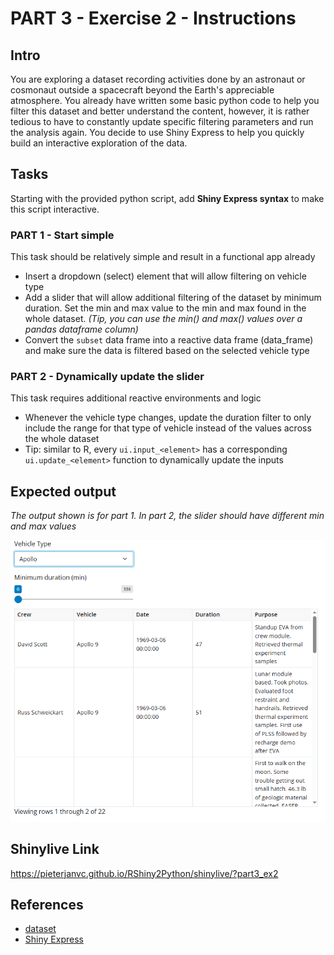 # PART 3 - Exercise 2 - Instructions

## Intro

You are exploring a dataset recording activities done by an astronaut or
cosmonaut outside a spacecraft beyond the Earth's appreciable atmosphere. You
already have written some basic python code to help you filter this dataset and
better understand the content, however, it is rather tedious to have to
constantly update specific filtering parameters and run the analysis again. You
decide to use Shiny Express to help you quickly build an interactive exploration
of the data.

## Tasks

Starting with the provided python script, add **Shiny Express syntax** to make
this script interactive.

### PART 1 - Start simple

This task should be relatively simple and result in a functional app already

- Insert a dropdown (select) element that will allow filtering on vehicle type
- Add a slider that will allow additional filtering of the dataset by minimum
  duration. Set the min and max value to the min and max found in the whole
  dataset. _(Tip, you can use the min() and max() values over a pandas dataframe
  column)_
- Convert the `subset` data frame into a reactive data frame (data_frame) and
  make sure the data is filtered based on the selected vehicle type

### PART 2 - Dynamically update the slider

This task requires additional reactive environments and logic

- Whenever the vehicle type changes, update the duration filter to only include
  the range for that type of vehicle instead of the values across the whole
  dataset
- Tip: similar to R, every `ui.input_<element>` has a corresponding
  `ui.update_<element>` function to dynamically update the inputs

## Expected output

_The output shown is for part 1. In part 2, the slider should have different min
and max values_

![screenshot](exercise2_screenshot.png)

## Shinylive Link
https://pieterjanvc.github.io/RShiny2Python/shinylive/?part3_ex2

## References

- [dataset](https://catalog.data.gov/dataset/extra-vehicular-activity-eva-us-and-russia)
- [Shiny Express](https://shiny.posit.co/py/api/express/)
